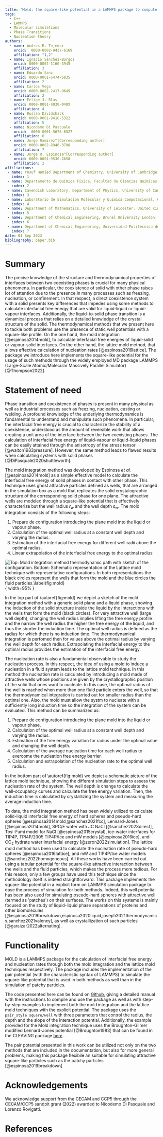 ```yaml
---
title: 'Mold: the square-like potential in a LAMMPS package to compute interfacial free energies and nucleation rates'
tags:
  - C++
  - LAMMPS
  - Molecular simulations
  - Phase Transitions
  - Nucleation theory
authors:
  - name: Andres R. Tejedor
    orcid:  0000-0002-9437-6169
    affiliation: "1,2"
  - name: Ignacio Sanchez-Burgos
    orcid: 0000-0002-1160-3945
    affiliation: 3
  - name: Eduardo Sanz
    orcid: 0000-0001-6474-5835
    affiliation: 2
  - name: Carlos Vega
    orcid: 0000-0002-2417-9645
    affiliation: 2
  - name: Felipe J. Blas
    orcid: 0000-0001-9030-040X
    affiliation: 4
  - name: Ruslan Davidchack
    orcid: 0000-0001-9418-5322
    affiliation: 5
  - name: Nicodemo Di Pascuale
    orcid:  0000-0001-5676-8527
    affiliation: 6
  - name: Jorge Ramirez^[Corresponding author]
    orcid: 0000-0002-8946-3786
    affiliation: 7
  - name: Jorge R. Espinosa^[Corresponding author]
    orcid: 0000-0001-9530-2658
    affiliation: 2
affiliations:
 - name: Yusuf Hamied Department of Chemistry, University of Cambridge, United Kingdom
   index: 1
 - name: Departamento de Química Física, Facultad de Ciencias Químicas, Universidad Complutense de Madrid, Spain
   index: 2
 - name: Cavendish Laboratory, Department of Physics, University of Cambridge, United Kingdom
   index: 3
 - name: Laboratorio de Simulacion Molecular y Quimica Computacional, CIQSO-Centro de Investigacion en Quimica Sostenible and Departamento de Ciencias Integradas, Universidad de Huelva, Spain
   index: 4
 - name: Department of Mathematics, University of Leicester, United Kingdom
   index: 5
 - name: Department of Chemical Engineering, Brunel University London, United Kingdom
   index: 6
 - name: Department of Chemical Engineering, Universidad Politécnica de Madrid, Spain
   index: 7
date: 01 Sep 2023
bibliography: paper.bib
---
```


# Summary

The precise knowledge of the structure and thermodynamical properties of interfaces between two coexisting phases is crucial for many physical phenomena. In particular, the coexistence of solid with other phase raises lot of attention due to the presence in many processes such as freezing, nucleation, or confinement. In that respect, a direct coexistence system with a solid presents key differences that impedes using some methods to calculate interfacial free energy that are valid for liquid-liquid or liquid-vapour interfaces. Additionally, the liquid-to-solid phase transition is a dynamical process that relies on a detailed knowledge of the crystal structure of the solid. The thermodynamical methods that we present here to tackle both problems use the presence of static well potentials with a square-like profile. On the one hand, the mold integration [@espinosa2014mold], to calculate interfacial free energies of liquid-solid or vapour-solid interfaces. On the other hand, the lattice mold method, that allows effective calculation of nucleation rates [@espinosa2016lattice]. The package we introduce here implements the square-like potential for the usage of such methods through the widely employed MD package LAMMPS (Large-Scale Atomic/Molecular Massively Parallel Simulator)[@Thompson2022].

# Statement of need

Phase transition and coexistence of phases is present in many physical as well as industrial processes such as freezing, nucleation, casting or welding. A profound knowledge of the underlying thermodynamics is fundamental to understand and manipulate such phenomena. In particular, the interfacial free energy is crucial to characterize the stability of a coexistence, understood as the amount of reversible work that allows creating a unit area of the interface between the two coexisting phases. The calculation of interfacial free energy of liquid-vapour or liquid-liquid phases can be easily attained through the anisotropy of the stress tensor [@walton1983pressure]. However, the same method leads to flawed results when calculating systems with solid phases [@DiPasquale2020shuttleworth]. 

The mold integration method was developed by Espinosa *et al.* [@espinosa2014mold] as a simple effective model to calculate the interfacial free energy of solid phases in contact with other phase. This technique uses ghost attractive particles defined as wells, that are arranged in the simulation box as a mold that replicates the solid crystalographic structure of the corresponding solid phase for one plane. The attractive wells are modeled through a square-like potential that is effectively characterize but the well radius $r_w$ and the well depth $\varepsilon_w$. The mold integration consists of the following steps:

1. Prepare de configuration introducing the plane mold into the liquid or vapour phase.
2. Calculation of the optimal well radius at a constant well depth and varying the radius.
3. Estimation of the interfacial free energy for different well radii above the optimal radius.
4. Linear extrapolation of the interfacial free energy to the optimal radius

![Top: Mold integration method thermodynamic path with sketch of the configuration. Bottom: Schematic representation of the Lattice mold technique with representative configurations. In both representations the black circles represent the wells that form the mold and the blue circles the fluid particles.\label{fig:mold}](figs/joss.png){ width=95% }

In the top part  of \autoref{fig:mold} we depict a sketch of the mold integration method with a generic solid plane and a liquid phase, showing the induction of the solid structure inside the liquid by the interactions with the wells that form the mold (black circles). For very attractive well (large well depth), changing the well radius implies lifting the free energy profile and the narrow the well radius the higher the free energy of the liquid, and thus the shorter the induction time. The optimal well radius is defined as the radius for which there is no induction time. The thermodynamical integration is perfomed then for values above the optimal radius by varying the well depth for each radius. Extrapolating the interfacial energy to the optimal radius provides the estimation of the interfacial free energy. 

The nucleation rate is also a fundamental observable to study the nucleation process. In this respect, the idea of using a mold to induce a nucleation in a fluid system leads to the lattice mold technique. In this method the nucleation rate is calculated by introducing a mold made of attractive wells whose positions are given by the crystallographic position of the solid that ones want to nucleate. In this case, the optimal radius of the well is reached when more than one fluid particle enters the well, so that the thermodynamical integration is carried out for smaller radius than the optimal one. Also, the mold must allow the systm to nucleate with a sufficiently long induction time so the integration of the system can be evaluated. This method can be summarized as:

1. Prepare de configuration introducing the plane mold into the liquid or vapour phase.
2. Calculation of the optimal well radius at a constant well depth and varying the radius.
3. Estimation of the free energy variation for radius under the optimal value and changing the well depth.
4. Calculation of the average nucleation time for each well radius to evercome the nucleation free energy barrier.
5. Calculation and extrapolation of the nucleation rate to the optimal well radius.

In the bottom part of \autoref{fig:mold} we depict a schematic picture of the lattice mold technique, showing the different simulation steps to assess the nucleation rate of the system. The well depth is change to calculate the well-occupancy curves and calculate the free energy variation. Then, the induction time is calculated by crystallizing the system and measuring the average induction time.

To date, the mold integration method has been widely utilized to calculate solid-liquid interfacial free energy of hard spheres and pseudo-hard spheres [@espinosa2014mold,@sanchez2021fcc], Lennard-Jones [@espinosa2014mold], SPC/E water with JC NaCl [@sanchez2023direct], Tosi-Fumi model for NaCl [@espinosa2015crystal], ice-water interfaces for TIP4P, TPI4P/2005 TIP4P/Ice and  mW models [@espinosa2016ice], and CO$_2$ hydrate water interfacial energy [@zeron2022simulation]. The lattice mold method has been used to calculate the nucleation rate of pseudo-hard spheres [@espinosa2016lattice], and mW and TIP4P/Ice water models [@sanchez2022homogeneous]. All these works have been carried out using a tabular potential for the square-like attractive interaction between the wells and the fluid particles, which makes the process more tedious. For this reason, only a few groups have used this technique since the methodology itself is indeed straightforward. This package implements the square-like potential in a explicit form on LAMMPS simulation package to ease the process of simulation for both methods. Indeed, this well potential has been also used for simulating pseudo-hard spheres with attractive well (termed as 'patches') on their surfaces. The works on this systems is mainly focused on the study of liquid-liquid phase separations of proteins and other biomolecules [@espinosa2019breakdown,espinosa2020liquid,joseph2021thermodynamics,sanchez2021valency], as well as crystallization of such particles [@garaizar2022alternating].

# Functionality

MOLD is a LAMMPS package for the calculation of interfacial free energy and nucleation rates through both the mold integration and the lattice mold techniques respectively. The package includes the implementation of the pair potential (with the characteristic syntax of LAMMPS) to simulate the square-like potential that is used in both methods as well than in the simulation of patchy particles.

The code presented here can be found on [Github](https://github.com/AndresRTejedor/Mold), giving a detailed manual with the instructions to compile and use the package as well as with step-by-step examples to implement both the mold integration and the lattice mold techniques with the explicit potential. The package uses the `pair_style square/well` with three parameters that control the radius, the depth and the slope of the interaction potential. Additionally, the example provided for the Mold integration technique uses the Broughton-Gilmer modified Lennard-Jones potential [@Broughton1983] that can be found in the CLEAVING package [here](https://github.com/demonico85/cleaving/tree/master).

The pair potential presented in this work can be utilized not only on the two methods that are included in the documentation, but also for more general problems, making this package flexibile an suitable for simulating attractive square-like particles such as the patchy particles [@espinosa2019breakdown]. 

# Acknowledgements

We acknowledge support from the CECAM and CCP5 through the CECAM/CCP5 sandpit grant (2022) awarded to Nicodemo Di Pasquale and Lorenzo Rovigatti.

# References
